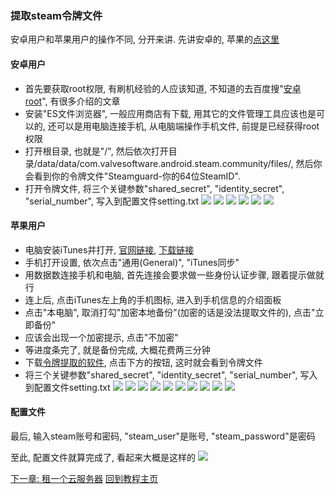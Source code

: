 ### 提取steam令牌文件
安卓用户和苹果用户的操作不同, 分开来讲. 先讲安卓的, 苹果的[点这里](#苹果用户)

#### 安卓用户
- 首先要获取root权限, 有刷机经验的人应该知道, 不知道的去百度搜"[安卓 root](https://www.baidu.com/s?wd=%E5%AE%89%E5%8D%93+root&ie=UTF-8)", 有很多介绍的文章
- 安装"ES文件浏览器", 一般应用商店有下载, 用其它的文件管理工具应该也是可以的, 还可以是用电脑连接手机, 从电脑端操作手机文件, 前提是已经获得root权限
- 打开根目录, 也就是"/", 然后依次打开目录/data/data/com.valvesoftware.android.steam.community/files/, 然后你会看到你的令牌文件"Steamguard-你的64位SteamID".
- 打开令牌文件, 将三个关键参数"shared_secret", "identity_secret", "serial_number", 写入到配置文件setting.txt
![](https://github.com/farmer-person/pictures/blob/master/buff-delivery/7.png)
![](https://github.com/farmer-person/pictures/blob/master/buff-delivery/8.png)
![](https://github.com/farmer-person/pictures/blob/master/buff-delivery/9.png)
![](https://github.com/farmer-person/pictures/blob/master/buff-delivery/10.png)
![](https://github.com/farmer-person/pictures/blob/master/buff-delivery/11.png)
![](https://github.com/farmer-person/pictures/blob/master/buff-delivery/12.png)


#### 苹果用户
- 电脑安装iTunes并打开, [官网链接](https://www.apple.com/itunes/), [下载链接](https://www.apple.com/itunes/download/win64)
- 手机打开设置, 依次点击"通用(General)", "iTunes同步"
- 用数据数连接手机和电脑, 首先连接会要求做一些身份认证步骤, 跟着提示做就行
- 连上后, 点击iTunes左上角的手机图标, 进入到手机信息的介绍面板
- 点击"本电脑", 取消打勾"加密本地备份"(加密的话是没法提取文件的), 点击"立即备份"
- 应该会出现一个加密提示, 点击"不加密"
- 等进度条完了, 就是备份完成, 大概花费两三分钟
- 下载[令牌提取的软件](https://github.com/CaitSith2/ios-steamguard-extractor/releases/download/v1.04/ios-steamguard-extractor-v1.04.zip), 点击下方的按钮, 这时就会看到令牌文件
- 将三个关键参数"shared_secret", "identity_secret", "serial_number", 写入到配置文件setting.txt
![](https://github.com/farmer-person/pictures/blob/master/buff-delivery/12.png)
![](https://github.com/farmer-person/pictures/blob/master/buff-delivery/13.png)
![](https://github.com/farmer-person/pictures/blob/master/buff-delivery/14.png)
![](https://github.com/farmer-person/pictures/blob/master/buff-delivery/15.png)
![](https://github.com/farmer-person/pictures/blob/master/buff-delivery/16.png)
![](https://github.com/farmer-person/pictures/blob/master/buff-delivery/17.png)
![](https://github.com/farmer-person/pictures/blob/master/buff-delivery/18.png)
![](https://github.com/farmer-person/pictures/blob/master/buff-delivery/19.png)
![](https://github.com/farmer-person/pictures/blob/master/buff-delivery/20.png)
![](https://github.com/farmer-person/pictures/blob/master/buff-delivery/21.png)


#### 配置文件
最后, 输入steam账号和密码, "steam_user"是账号, "steam_password"是密码

至此, 配置文件就算完成了, 看起来大概是这样的
![](https://github.com/farmer-person/pictures/blob/master/buff-delivery/22.png)


[下一章: 租一个云服务器](./server.md)
[回到教程主页](./index.md)
